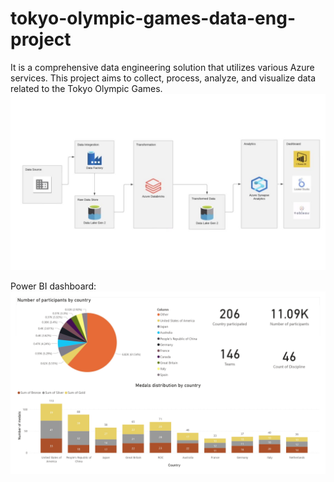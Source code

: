 # tokyo-olympic-games-data-eng-project
It is a comprehensive data engineering solution that utilizes various Azure services. This project aims to collect, process, analyze, and visualize data related to the Tokyo Olympic Games.
![alt text](https://github.com/anisbouhamed/tokyo-olympic-games-data-eng-project/blob/1860896dd73046619d2248abb8ff0e5406d679f9/Architecture.jpg)

Power BI dashboard:
![alt text](https://github.com/anisbouhamed/tokyo-olympic-games-data-eng-project/blob/1860896dd73046619d2248abb8ff0e5406d679f9/tokyo-olympic-games.jpg)
